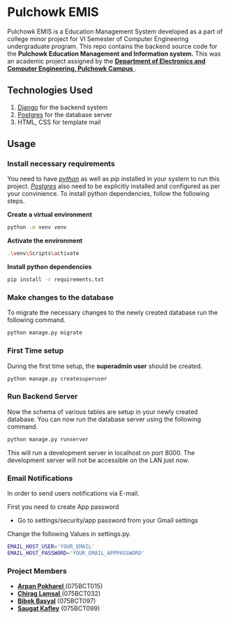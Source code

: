 # Pulchowk EMIS
Pulchowk EMIS is a Education Management System developed as a part of college minor project for VI Semester of Computer Engineering undergraduate program.
This repo contains the backend source code for the **Pulchowk Education Management and Information system.** This was an academic project assigned by the [**Department of Electronics and Computer Engineering, Pulchowk Campus** ](http://doece.pcampus.edu.np/).

## Technologies Used

1. [Django](https://www.djangoproject.com/) for the backend system
2. [Postgres](https://www.postgresql.org/) for the database server
3. HTML, CSS for template mail

## Usage

### Install necessary requirements

You need to have [_python_](https://www.python.org/) as well as _pip_ installed in your system to run this project. [_Postgres_](https://www.postgresql.org/) also need to be explicitly installed and configured as per your convinience. 
To install python dependencies, follow the following steps.



**Create a virtual environment**

```sh
python -m venv venv
```

**Activate the environment**

```sh
.\venv\Scripts\activate
```

**Install python dependencies**

```sh
pip install -r requirements.txt
```

### Make changes to the database

To migrate the necessary changes to the newly created database run the following command.

```sh
python manage.py migrate
```


### First Time setup
During the first time setup, the **superadmin user** should be created.

```sh
python manage.py createsuperuser
```

### Run Backend Server

Now the schema of various tables are setup in your newly created database. You can now run the database server using the following command.

```sh
python manage.py runserver
```

This will run a development server in localhost on port 8000. The development server will not be accessible on the LAN just now.
### Email Notifications
In order to send users notifications via E-mail. 

First you need to create App password

- Go to settings/security/app password from your Gmail settings

Change the following Values in settings.py.
```sh
EMAIL_HOST_USER='YOUR_EMAIL'
EMAIL_HOST_PASSWORD='YOUR_EMAIL_APPPASSWORD'
```



### Project Members

-   [**Arpan Pokharel** ](https://github.com/Naearp777/) (075BCT015)
-   [ **Chirag Lamsal** ](https://github.com/chiraqL/) (075BCT032)
-   [**Bibek Basyal**](https://github.com/Bibek99/) (075BCT097)
-   [**Saugat Kafley**](https://github.com/Saugatkafley/) (075BCT099)